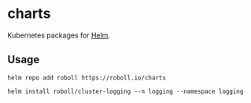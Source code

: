 # charts

Kubernetes packages for [Helm](https://github.com/kubernetes/helm).

## Usage

```
helm repo add roboll https://roboll.io/charts

helm install roboll/cluster-logging --n logging --namespace logging
```
